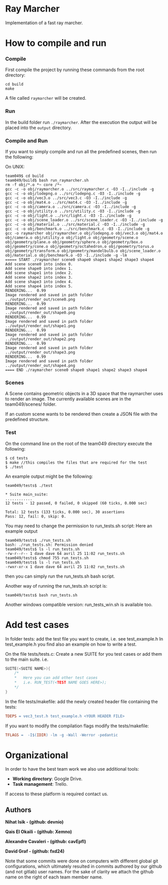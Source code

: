# Ray Marcher
Implementation of a fast ray marcher.


# How to compile and run
### Compile
First compile the project by running these commands from the root directory:
```
cd build
make
```

A file called `raymarcher` will be created.

### Run
In the build folder run `./raymarcher`.
After the execution the output will be placed into the `output` directory.

### Compile and Run
If you want to simply compile and run all the predefined scenes, then run the following:

On UNIX:
```console
team049$ cd build
team049/build$ bash run_raymarcher.sh 
rm -f obj/*.o *~ core /*~ 
gcc -c -o obj/raymarcher.o ../src/raymarcher.c -O3 -I../include -g
gcc -c -o obj/lodepng.o ../src/lodepng.c -O3 -I../include -g
gcc -c -o obj/vec3.o ../src/vec3.c -O3 -I../include -g
gcc -c -o obj/mat4.o ../src/mat4.c -O3 -I../include -g
gcc -c -o obj/camera.o ../src/camera.c -O3 -I../include -g
gcc -c -o obj/utility.o ../src/utility.c -O3 -I../include -g
gcc -c -o obj/light.o ../src/light.c -O3 -I../include -g
gcc -c -o obj/scene_loader.o ../src/scene_loader.c -O3 -I../include -g
gcc -c -o obj/material.o ../src/material.c -O3 -I../include -g
gcc -c -o obj/benchmark.o ../src/benchmark.c -O3 -I../include -g
gcc -o raymarcher obj/raymarcher.o obj/lodepng.o obj/vec3.o obj/mat4.o obj/camera.o obj/utility.o obj/light.o obj/geometry/scene.o obj/geometry/plane.o obj/geometry/sphere.o obj/geometry/box.o obj/geometry/cone.o obj/geometry/octahedron.o obj/geometry/torus.o obj/geometry/transform.o obj/geometry/mandelbulb.o obj/scene_loader.o obj/material.o obj/benchmark.o -O3 -I../include -g -lm
===== START ./raymarcher scene0 shape0 shape1 shape2 shape3 shape4
Add scene scene0 into index 0.
Add scene shape0 into index 1.
Add scene shape1 into index 2.
Add scene shape2 into index 3.
Add scene shape3 into index 4.
Add scene shape4 into index 5.
RENDERING...  0.99
Image rendered and saved in path folder ../output/render_out/scene0.png 
RENDERING...  0.99
Image rendered and saved in path folder ../output/render_out/shape0.png 
RENDERING...  0.99
Image rendered and saved in path folder ../output/render_out/shape1.png 
RENDERING...  0.99
Image rendered and saved in path folder ../output/render_out/shape2.png 
RENDERING...  0.99
Image rendered and saved in path folder ../output/render_out/shape3.png 
RENDERING...  0.99
Image rendered and saved in path folder ../output/render_out/shape4.png 
==== END ./raymarcher scene0 shape0 shape1 shape2 shape3 shape4
```

### Scenes
A Scene contains geometric objects in a 3D space that the raymarcher uses to render an image. 
The currently available scenes are in the team049/scenes/ folder.

If an custom scene wants to be rendered then create a JSON file with the predefined structure.
### Test
On the command line on the root of the team049 directory execute the following:

```console
$ cd tests
$ make //this compiles the files that are required for the test
$ ./test 
```
An example output might be the following: 

```console
team049/tests$ ./test

* Suite main_suite:
............
12 tests - 12 passed, 0 failed, 0 skipped (60 ticks, 0.000 sec)

Total: 12 tests (133 ticks, 0.000 sec), 30 assertions
Pass: 12, fail: 0, skip: 0.
```

You may need to change the permission to run_tests.sh script:
Here an example output
```console
team049/tests$ ./run_tests.sh
bash: ./run_tests.sh: Permission denied
team049/tests$ ls -l run_tests.sh
-rw-r--r-- 1 dave dave 64 avril 25 11:02 run_tests.sh
team049/tests$ chmod 755 run_tests.sh
team049/tests$ ls -l run_tests.sh
-rwxr-xr-x 1 dave dave 64 avril 25 11:02 run_tests.sh
```
then you can simply run the run_tests.sh bash script.

Another way of running the run_tests.sh script is:
```console
team049/tests$ bash run_tests.sh
```
Another windows compatible version: run_tests_win.sh is available too.


# Add test cases

In folder tests:
add the test file you want to create, i.e. see test_example.h
In test_example.h you find also an example on how to write a test.

On the file tests/tests.c:
Create a new SUITE for you test cases or add them to the main suite.
i.e.
```c
SUITE(<SUITE NAME>){   
    /*
    *   Here you can add other test cases
    *   i.e. RUN_TEST(<TEST NAME GOES HERE>);
    */
}
```

In the file tests/makefile:
add the newly created header file containing the tests:
```makefile
TDEPS = vec3_test.h test_example.h <YOUR HEADER FILE>
```
If you want to modify the compilation flags modify the tests/makefile:
```makefile
TFLAGS =  -I$(IDIR) -lm -g -Wall -Werror -pedantic
```


# Organizational
In order to have the best team work we also use additional tools:

- **Working directory**: Google Drive.
- **Task management**: Trello.

If access to these platform is required contact us.



## Authors
**Nihat Isik - (github: devnio)**

**Qais El Okaili - (github: Xemno)**

**Alexandre Cavaleri - (github: cavEpfl)** 

**David Graf  - (github: fxd24)**

Note that some commits were done on computers with different global git configurations, which ultimately resulted in commits authored by our github (and not gitlab) user names. 
For the sake of clarity we attach the github name on the right of each team member name.